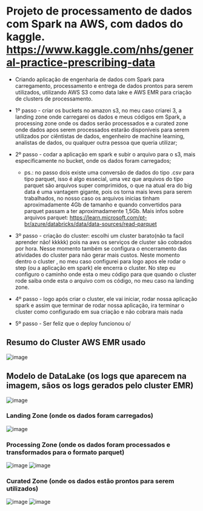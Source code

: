 # Projeto de processamento de dados com Spark na AWS, com dados do kaggle. https://www.kaggle.com/nhs/general-practice-prescribing-data

- Criando aplicação de engenharia de dados com Spark para carregamento, processamento e entrega de dados prontos para serem utilizados, utilizando AWS S3 como data lake e AWS EMR para criação de clusters de processamento. 

- 1º passo - criar os buckets no amazon s3, no meu caso criarei 3, a landing zone onde carregarei os dados e meus códigos em Spark, a processing zone onde os dados serão processados e a curated zone onde dados apos serem processados estarão disponíveis para serem utilizados por ciêntistas de dados, engenheiro de machine learning, analistas de dados, ou qualquer outra pessoa que queria utilizar;

- 2º passo - codar a aplicação em spark e subir o arquivo para o s3, mais especificamente no bucket, onde os dados foram carregados;

  -  ps.: no passo dois existe uma conversão de dados do tipo .csv para tipo parquet, isso é algo essecial, uma vez que arquivos do tipo parquet são arquivos super comprimidos, o que na atual era do big data é uma vantagem gigante, pois os torna mais leves para serem trabalhados, no nosso caso os arquivos inicias tinham aproximadamente 4Gb de tamanho e quando convertidos para parquet passam a ter aproximadamente 1,5Gb. Mais infos sobre arquivos parquet: https://learn.microsoft.com/pt-br/azure/databricks/data/data-sources/read-parquet

- 3º passo - criação do cluster: escolhi um cluster barato(não ta facil aprender não! kkkkk) pois na aws os serviços de cluster são cobrados por hora. Nesse momento também se configura o encerramento das atividades do cluster para não gerar mais custos. Neste momento dentro o cluster , no meu caso configurei para logo apos ele rodar o step (ou a aplicação em spark) ele encerra o cluster. No step eu configuro o caminho onde esta o meu código para que quando o cluster rode saiba onde esta o arquivo com os código, no meu caso na landing zone.

- 4º passo - logo após criar o cluster, ele vai iniciar, rodar nossa aplicação spark e assim que terminar de rodar nossa aplicação, ira terminar o cluster como configurado em sua criação e não cobrara mais nada

- 5º passo - Ser feliz que o deploy funcionou o/


## Resumo do Cluster AWS EMR usado
![image](https://user-images.githubusercontent.com/58529172/194558574-7a5f752b-b4e8-489b-a3ee-7e303697d530.png)

## Modelo de DataLake (os logs que aparecem na imagem, sãos os logs gerados pelo cluster EMR)
![image](https://user-images.githubusercontent.com/58529172/194559076-f02e029a-f2d5-40d8-b3b0-b96bc17c813c.png)

### Landing Zone (onde os dados foram carregados)
![image](https://user-images.githubusercontent.com/58529172/194560546-904e6383-47f8-4523-8f5e-5cdd6a654c12.png)

### Processing Zone (onde os dados foram processados e transformados para o formato parquet)
![image](https://user-images.githubusercontent.com/58529172/194559718-6ead91e2-84da-4674-9487-374ad70fb1c3.png)
![image](https://user-images.githubusercontent.com/58529172/194560836-d77ab35b-9f0e-4e0c-985b-b1336d02aff5.png)

### Curated Zone (onde os dados estão prontos para serem utilizados)
![image](https://user-images.githubusercontent.com/58529172/194560209-46f17ce0-69d5-4c10-b5cb-7800ddf69eec.png)
![image](https://user-images.githubusercontent.com/58529172/194560326-b84ecdbc-cf14-480c-91eb-64e36272ecfc.png)




